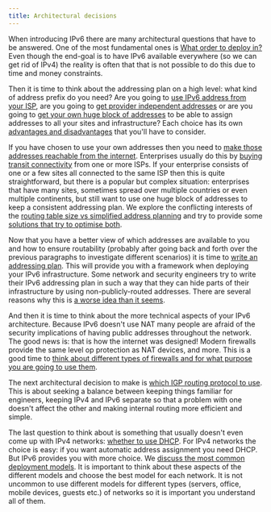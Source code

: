 ```yaml
---
title: Architectural decisions
---
```


When introducing IPv6 there are many architectural questions that have to be
answered. One of the most fundamental ones is
[What order to deploy in?](deployment_order) Even though the end-goal is to
have IPv6 available everywhere (so we can get rid of IPv4) the reality is
often that that is not possible to do this due to time and money constraints.

Then it is time to think about the addressing plan on a high level: what kind
of address prefix do you need? Are you going to [use IPv6 address from your
ISP](use_PA), are you going to [get provider independent addresses](use_PI) or
are you going to [get your own huge block of addresses](become_LIR) to be able
to assign addresses to all your sites and infrastructure? Each choice has its
own [advantages and disadvantages](discuss_PI_PA_LIR) that you'll have to
consider.

If you have chosen to use your own addresses then you need to [make those
addresses reachable from the internet](routability). Enterprises usually do
this by [buying transit connectivity](connect_transit) from one or more ISPs.
If your enterprise consists of one or a few sites all connected to the same ISP
then this is quite straightforward, but there is a popular but complex
situation: enterprises that have many sites, sometimes spread over multiple
countries or even multiple continents, but still want to use one huge block
of addresses to keep a consistent addressing plan. We explore the conflicting
interests of the [routing table size vs simplified address
planning](routing_vs_addressing) and try to provide some [solutions that try
to optimise both](deaggregation_solutions).

Now that you have a better view of which addresses are available to you and how
to ensure routability (probably after going back and forth over the previous
paragraphs to investigate different scenarios) it is time to [write an
addressing plan](addressing_plan). This will provide you with a framework when
deploying your IPv6 infrastructure. Some network and security engineers try to
write their IPv6 addressing plan in such a way that they can hide parts of
their infrastructure by using non-publicly-routed addresses. There are several
reasons why this is [a worse idea than it seems](unroutable_infra_addresses).

And then it is time to think about the more technical aspects of your IPv6
architecture. Because IPv6 doesn't use NAT many people are afraid of the
security implications of having public addresses throughout the network. The
good news is: that is how the internet was designed! Modern firewalls provide
the same level op protection as NAT devices, and more. This is a good time to
[think about different types of firewalls and for what purpose you are going to
use them](consider_firewalls).

The next architectural decision to make is [which IGP routing protocol to
use](choose_igp). This is about seeking a balance between keeping things
familiar for engineers, keeping IPv4 and IPv6 separate so that a problem with
one doesn't affect the other and making internal routing more efficient and
simple.

The last question to think about is something that usually doesn't even come up
with IPv4 networks: [whether to use DHCP](why_dhcp). For IPv4 networks the
choice is easy: if you want automatic address assignment you need DHCP. But
IPv6 provides you with more choice. We [discuss the most common deployment
models](discuss_lan_models). It is important to think about these aspects of
the different models and choose the best model for each network. It is not
uncommon to use different models for different types (servers, office, mobile
devices, guests etc.) of networks so it is important you understand all of them.
